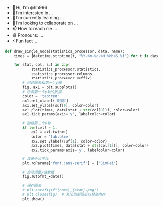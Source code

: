 - 👋 Hi, I’m @hh996
- 👀 I’m interested in ...
- 🌱 I’m currently learning ...
- 💞️ I’m looking to collaborate on ...
- 📫 How to reach me ...
- 😄 Pronouns: ...
- ⚡ Fun fact: ...
<!---
hh996/hh996 is a ✨ special ✨ repository because its `README.md` (this file) appears on your GitHub profile.
You can click the Preview link to take a look at your changes.
--->

```python
def draw_single_node(statistics_processor, data, name):
    times = [datetime.strptime(t, "%Y-%m-%d-%H:%M:%S.%f") for t in data["times"]]

    for stat, col, suf in zip(
            statistics_processor.statistics,
            statistics_processor.columns,
            statistics_processor.suffix):
        # 创建图表和第一个y轴
        fig, ax1 = plt.subplots()
        # 绘制第一个y轴的数据
        color = 'tab:red'
        ax1.set_xlabel('时间')
        ax1.set_ylabel(suf[0], color=color)
        ax1.plot(times, data[stat + str(col[0])], color=color)
        ax1.tick_params(axis='y', labelcolor=color)

        # 创建第二个y轴
        if len(col) > 1:
            ax2 = ax1.twinx()
            color = 'tab:blue'
            ax2.set_ylabel(suf[1], color=color)
            ax2.plot(times, data[stat + str(col[1])], color=color)
            ax2.tick_params(axis='y', labelcolor=color)

        # 设置中文字体
        plt.rcParams["font.sans-serif"] = ["SimHei"]

        # 自动调整x轴数据
        fig.autofmt_xdate()

        # 保存图表
        # plt.savefig(f"{name}_{stat}.png")
        # plt.close(fig)  # 关闭当前图形以释放内存
        plt.show()
```
